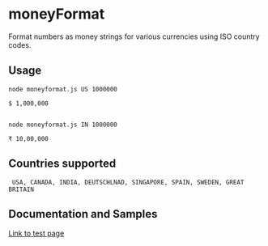 # moneyFormat
Format numbers as money strings for various currencies using ISO country codes. 

Usage
-----

    node moneyformat.js US 1000000

    $ 1,000,000

    
    node moneyformat.js IN 1000000

    ₹ 10,00,000

Countries supported
-------------------

     USA, CANADA, INDIA, DEUTSCHLNAD, SINGAPORE, SPAIN, SWEDEN, GREAT BRITAIN  

Documentation and Samples
-------------------

[Link to test page](https://anant1998.github.io/example.html)

